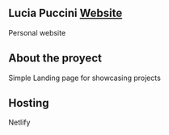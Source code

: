 ## Lucia Puccini [Website](TDB)

Personal website


## About the proyect
Simple Landing page for showcasing projects

## Hosting

Netlify